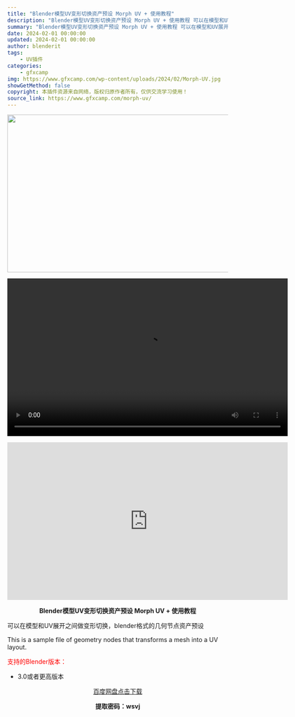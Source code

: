 ```yaml
---
title: "Blender模型UV变形切换资产预设 Morph UV + 使用教程"
description: "Blender模型UV变形切换资产预设 Morph UV + 使用教程 可以在模型和UV展开之间做变形切换，blender格式的几何节点资产预设 This is a sample file of ge..."
summary: "Blender模型UV变形切换资产预设 Morph UV + 使用教程 可以在模型和UV展开之间做变形切换，blender格式的几何节点资产预设 This is a sample file of ge..."
date: 2024-02-01 00:00:00
updated: 2024-02-01 00:00:00
author: blenderit
tags: 
    - UV插件
categories:
    - gfxcamp
img: https://www.gfxcamp.com/wp-content/uploads/2024/02/Morph-UV.jpg
showGetMethod: false
copyright: 本插件资源来自网络，版权归原作者所有，仅供交流学习使用！
source_link: https://www.gfxcamp.com/morph-uv/
---
```

<div><p><img decoding="async" class="aligncenter size-full wp-image-118294" src="https://www.gfxcamp.com/wp-content/uploads/2024/02/Morph-UV.jpg" data-src="https://www.gfxcamp.com/wp-content/uploads/2024/02/Morph-UV.jpg" alt="" width="640" height="360" data-srcset="https://www.gfxcamp.com/wp-content/uploads/2024/02/Morph-UV.jpg 640w, https://www.gfxcamp.com/wp-content/uploads/2024/02/Morph-UV-150x84.jpg 150w" data-sizes="(max-width: 640px) 100vw, 640px"><br>
</p><center><div style="width: 640px;" class="wp-video"><!--[if lt IE 9]><script>document.createElement('video');</script><![endif]-->
<video class="wp-video-shortcode" id="video-118293-1" width="640" height="360" preload="true" controls="controls"><source type="video/mp4" src="http://cloud.video.taobao.com/play/u/null/p/1/e/6/t/1/448668937268.mp4?_=1"></source><a href="http://cloud.video.taobao.com/play/u/null/p/1/e/6/t/1/448668937268.mp4">http://cloud.video.taobao.com/play/u/null/p/1/e/6/t/1/448668937268.mp4</a></video></div></center><p style="text-align: center;"><iframe loading="lazy" src="https://player.youku.com/embed/XNjM2NjgxOTcwOA==" width="640" height="360" frameborder="0" allowfullscreen="allowfullscreen" data-mce-fragment="1"></iframe></p><p style="text-align: center;"><strong>Blender模型UV变形切换资产预设 Morph UV + 使用教程</strong></p><p>可以在模型和UV展开之间做变形切换，blender格式的几何节点资产预设</p><p>This is a sample file of geometry nodes that transforms a mesh into a UV layout.</p><p style="text-align: left;"><span style="color: #ff0000;">支持的Blender版本：</span></p><ul>
<li style="text-align: left;">3.0或者更高版本</li>
</ul><p style="text-align: center;"><a class="maxbutton-3 maxbutton maxbutton-baidu" target="_blank" rel="noopener" href="https://pan.baidu.com/s/15qyUm0al2Gfkvkgaa6P0pw?pwd=wsvj"><span class="mb-text">百度网盘点击下载</span></a></p><p style="text-align: center;"><strong>提取密码：wsvj</strong></p></div>